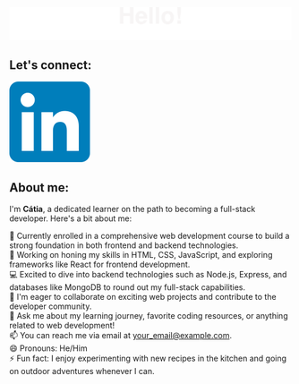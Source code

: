
![header](./header2.svg)

## Let's connect:
[![Linkdin Icon][def2]](https://www.linkedin.com/in/catiavilaca/)

## About me:

I'm **Cátia**, a dedicated learner on the path to becoming a full-stack developer. Here's a bit about me:

🌱 Currently enrolled in a comprehensive web development course to build a strong foundation in both frontend and backend technologies.<br /> 
🔭 Working on honing my skills in HTML, CSS, JavaScript, and exploring frameworks like React for frontend development. <br /> 
💻 Excited to dive into backend technologies such as Node.js, Express, and databases like MongoDB to round out my full-stack capabilities. <br /> 
👯 I'm eager to collaborate on exciting web projects and contribute to the developer community.<br /> 
💬 Ask me about my learning journey, favorite coding resources, or anything related to web development!<br /> 
📫 You can reach me via email at [your_email@example.com](mailto:your_email@example.com).<br /> 
😄 Pronouns: He/Him<br /> 
⚡ Fun fact: I enjoy experimenting with new recipes in the kitchen and going on outdoor adventures whenever I can.<br /> 


[def]: ./header.gif
[def2]: ./LinkedIn_icon.svg
